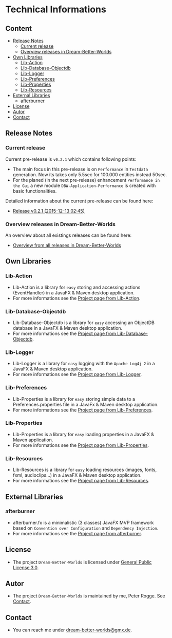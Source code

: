 Technical Informations
===



Content
---

* [Release Notes](#ReleaseNotes)
    * [Current release](#CurrentRelease)
    * [Overview releases in Dream-Better-Worlds](#OverviewReleasesInDreamBetterWorlds)
* [Own Libraries](#OwnLibraries)
    * [Lib-Action](#LibAction)
    * [Lib-Database-Objectdb](#LibDatabaseObjectDB)
    * [Lib-Logger](#LibLogger)
    * [Lib-Preferences](#LibPreferences)
    * [Lib-Properties](#LibProperties)
    * [Lib-Resources](#LibResources)
* [External Libraries](#ExernalLibraries)
    * [afterburner](#afterburner)
* [License](#License)
* [Autor](#Autor)
* [Contact](#Contact)



Release Notes<a name="ReleaseNotes" />
---


### Current release<a name="CurrentRelease" />

Current pre-release is `v0.2.1` which contains following points:
* The main focus in this pre-release is on `Performance` in `Testdata` generation. 
  Now its takes only 5.5sec for 100.000 entities instead 50sec.
* For the planed (in the next pre-release) enhancement `Performance in the Gui` 
  a new module `DBW-Application-Performance` is created with basic functionalities.

Detailed information about the current pre-release can be found here:
* [Release v0.2.1 (2015-12-13 02:45)]


### Overview releases in Dream-Better-Worlds<a name="OverviewReleasesInDreamBetterWorlds" />

An overview about all existings releases can be found here:
* [Overview from all releases in Dream-Better-Worlds]



Own Libraries<a name="OwnLibraries" />
---


### Lib-Action<a name="LibAction" />
* Lib-Action is a library for `easy` storing and accessing actions (EventHandler<ActionEvent>) 
  in a JavaFX & Maven desktop application.
* For more informations see the [Project page from Lib-Action].


### Lib-Database-Objectdb<a name="LibDatabaseObjectDB" />
* Lib-Database-Objectdb is a library for `easy` accessing an ObjectDB database 
  in a JavaFX & Maven desktop application. 
* For more informations see the [Project page from Lib-Database-Objectdb].


### Lib-Logger<a name="LibLogger" />
* Lib-Logger is a library for `easy` logging with the `Apache Log4j 2` in a 
  JavaFX & Maven desktop application.
* For more informations see the [Project page from Lib-Logger].


### Lib-Preferences<a name="LibPreferences" />
* Lib-Properties is a library for `easy` storing simple data to a 
  Preferences.properties file in a JavaFx & Maven desktop application.
* For more informations see the [Project page from Lib-Preferences].


### Lib-Properties<a name="LibProperties" />
* Lib-Properties is a library for `easy` loading properties in a JavaFX & 
  Maven application. 
* For more informations see the [Project page from Lib-Properties].


### Lib-Resources<a name="LibResources" />
* Lib-Resources is a library for `easy` loading resources (images, fonts, fxml, 
  audioclips...) in a JavaFX & Maven desktop application.
* For more informations see the [Project page from Lib-Resources].


External Libraries<a name="ExernalLibraries" />
---


### afterburner<a name="afterburner" />
* afterburner.fx is a minimalistic (3 classes) JavaFX MVP framework based on 
  `Convention over Configuration` and `Dependency Injection`. 
* For more informations see the [Project page from afterburner].



License<a name="License" />
---

* The project `Dream-Better-Worlds` is licensed under [General Public License 3.0].



Autor<a name="Autor" />
---

* The project `Dream-Better-Worlds` is maintained by me, Peter Rogge. See [Contact](#Contact).



Contact<a name="Contact" />
---

* You can reach me under <dream-better-worlds@gmx.de>.



[//]: # (Links)
[General Public License 3.0]:http://www.gnu.org/licenses/gpl-3.0.en.html
[Project page from afterburner]:http://afterburner.adam-bien.com/
[Project page from Lib-Action]:https://github.com/Naoghuman/lib-action
[Project page from Lib-Database-Objectdb]:https://github.com/Naoghuman/lib-database-objectdb
[Project page from Lib-Logger]:https://github.com/Naoghuman/lib-logger
[Project page from Lib-Preferences]:https://github.com/Naoghuman/lib-preferences
[Project page from Lib-Properties]:https://github.com/Naoghuman/lib-properties
[Project page from Lib-Resources]:https://github.com/Naoghuman/lib-resources
[Overview from all releases in Dream-Better-Worlds]:https://github.com/Naoghuman/Dream-Better-Worlds/releases
[Release v0.2.1 (2015-12-13 02:45)]:https://github.com/Naoghuman/Dream-Better-Worlds/releases/tag/v0.2.1
